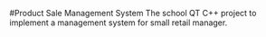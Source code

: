 #Product Sale Management System
The school QT C++ project to implement a management system for small retail manager.